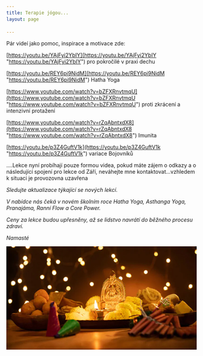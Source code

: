 ```yaml
---
title: Terapie jógou...
layout: page

---
```

Pár videí jako pomoc, inspirace a motivace zde:

[https://youtu.be/YAjFyi2YbIY](https://youtu.be/YAjFyi2YbIY "https://youtu.be/YAjFyi2YbIY") pro pokročilé v praxi dechu

[https://youtu.be/REY6pi9NidM](https://youtu.be/REY6pi9NidM  "https://youtu.be/REY6pi9NidM") Hatha Yoga

[https://www.youtube.com/watch?v=bZFXRnvtmqU](https://www.youtube.com/watch?v=bZFXRnvtmqU  "https://www.youtube.com/watch?v=bZFXRnvtmqU") proti zkrácení a intenzivní protažení

[https://www.youtube.com/watch?v=rZqAbntxdX8](https://www.youtube.com/watch?v=rZqAbntxdX8 "https://www.youtube.com/watch?v=rZqAbntxdX8") Imunita

[https://youtu.be/p3Z4GuftV1k](https://youtu.be/p3Z4GuftV1k "https://youtu.be/p3Z4GuftV1k") variace Bojovníků

....Lekce nyní probíhají pouze formou videa, pokud máte zájem o odkazy a o následující spojení pro lekce od Září, neváhejte mne kontaktovat...vzhledem k situaci je provozovna uzavřena

_Sledujte aktualizace týkající se nových lekcí._

_V nabídce nás čeká v novém školním roce Hatha Yoga, Asthanga Yoga, Pranajáma, Ranní Flow a Core Power._

_Ceny za lekce budou upřesněny, až se lidstvo navrátí do běžného procesu zdraví._

_Namasté_

![](/uploads/diwaliposterimage-1.webp)